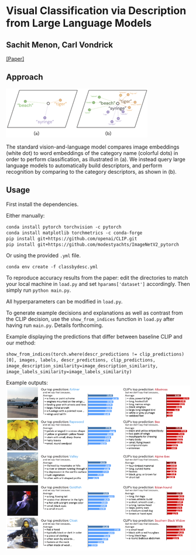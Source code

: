 # Visual Classification via Description from Large Language Models
## Sachit Menon, Carl Vondrick

[[Paper]](link)

## Approach


![[latent-points]](./figs/latent-points.png)

The standard vision-and-language model compares image embeddings (white dot) to word embeddings of the category name (colorful dots) in order to perform classification, as illustrated in (a). We instead query large language models to automatically build descriptors, and perform recognition by comparing to the category descriptors, as shown in (b).

## Usage

First install the dependencies.

Either manually:
```
conda install pytorch torchvision -c pytorch
conda install matplotlib torchmetrics -c conda-forge
pip install git+https://github.com/openai/CLIP.git
pip install git+https://github.com/modestyachts/ImageNetV2_pytorch
```

Or using the provided `.yml` file.
```
conda env create -f classbydesc.yml
```

To reproduce accuracy results from the paper: edit the directories to match your local machine in `load.py` and set `hparams['dataset']` accordingly. Then simply run `python main.py`.

All hyperparameters can be modified in `load.py`.

To generate example decisions and explanations as well as contrast from the CLIP decision, use the `show_from_indices` function in `load.py` after having run `main.py`. Details forthcoming.

Example displaying the predictions that differ between baseline CLIP and our method:
```
show_from_indices(torch.where(descr_predictions != clip_predictions)[0], images, labels, descr_predictions, clip_predictions, image_description_similarity=image_description_similarity, image_labels_similarity=image_labels_similarity)
```

Example outputs:
![[figs]](./figs/explanations.png)